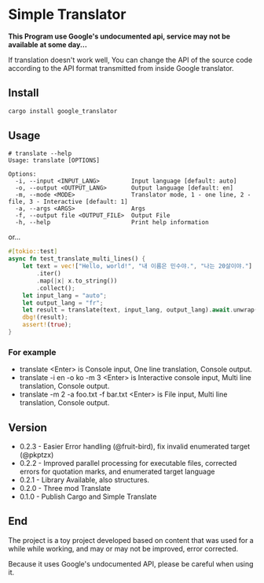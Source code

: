 # Simple Translator

**This Program use Google's undocumented api, service may not be available at some day...**

If translation doesn't work well, You can change the API of the source code according to the API format transmitted from inside Google translator.

## Install

```sh
cargo install google_translator
```

## Usage

```text
# translate --help
Usage: translate [OPTIONS]

Options:
  -i, --input <INPUT_LANG>         Input language [default: auto]
  -o, --output <OUTPUT_LANG>       Output language [default: en]
  -m, --mode <MODE>                Translator mode, 1 - one line, 2 - file, 3 - Interactive [default: 1]
  -a, --args <ARGS>                Args
  -f, --output file <OUTPUT_FILE>  Output File
  -h, --help                       Print help information
```

or...

```rust
#[tokio::test]
async fn test_translate_multi_lines() {
    let text = vec!["Hello, world!", "내 이름은 민수야.", "나는 20살이야."]
        .iter()
        .map(|x| x.to_string())
        .collect();
    let input_lang = "auto";
    let output_lang = "fr";
    let result = translate(text, input_lang, output_lang).await.unwrap();
    dbg!(result);
    assert!(true);
}
```

### For example

- translate \<Enter> is Console input, One line translation, Console output.
- translate -i en -o ko -m 3 \<Enter> is Interactive console input, Multi line translation, Console output.
- translate -m 2 -a foo.txt -f bar.txt \<Enter> is File input, Multi line translation, Console output.

## Version

- 0.2.3 - Easier Error handling (@fruit-bird), fix invalid enumerated target (@pkptzx)
- 0.2.2 - Improved parallel processing for executable files, corrected errors for quotation marks, and enumerated target language
- 0.2.1 - Library Available, also structures.
- 0.2.0 - Three mod Translate
- 0.1.0 - Publish Cargo and Simple Translate

## End

The project is a toy project developed based on content that was used for a while while working, and may or may not be improved, error corrected.

Because it uses Google's undocumented API, please be careful when using it.
